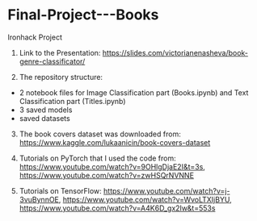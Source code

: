 # Final-Project---Books
Ironhack Project


1. Link to the Presentation: https://slides.com/victorianenasheva/book-genre-classificator/

2. The repository structure:
- 2 notebook files for Image Classification part (Books.ipynb) and Text Classification part (Titles.ipynb)
- 3 saved models
- saved datasets

3. The book covers dataset was downloaded from: https://www.kaggle.com/lukaanicin/book-covers-dataset

4. Tutorials on PyTorch that I used the code from: https://www.youtube.com/watch?v=9OHlgDjaE2I&t=3s, https://www.youtube.com/watch?v=zwHSQrNVNNE

5. Tutorials on TensorFlow: https://www.youtube.com/watch?v=j-3vuBynnOE, https://www.youtube.com/watch?v=WvoLTXIjBYU, https://www.youtube.com/watch?v=A4K6D_gx2Iw&t=553s

